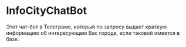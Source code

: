 # InfoCityChatBot
Этот чат-бот в Телеграме, который по запросу выдает краткую информацию об интересующем Вас городе, если таковой имеется в базе.
